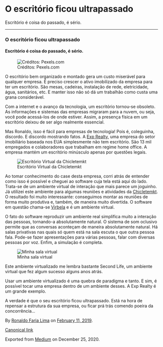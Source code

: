 O escritório ficou ultrapassado
===============================

Escritório é coisa do passado, é sério.

------------------------------------------------------------------------

### O escritório ficou ultrapassado

#### Escritório é coisa do passado, é sério.

<figure>
<img src="https://cdn-images-1.medium.com/max/800/1*ehHImfUwfDdSMljH5mYmEw.jpeg" alt="Créditos: Pexels.com" class="graf-image" /><figcaption>Créditos: Pexels.com</figcaption>
</figure>O escritório bem organizado e montado gera um custo miserável
para qualquer empresa. É preciso crescer o ativo imobilizado da empresa
para ter um escritório. São mesas, cadeiras, instalação de rede,
eletricidade, água, sanitários, etc. E manter isso não só dá um
trabalhão como custa uma grana considerável.

Com a internet e o avanço da tecnologia, um escritório tornou-se
obsoleto. As informações e sistemas das empresas migraram para a nuvem,
ou seja, você pode acessá-los de onde estiver. Assim, a presença física
em um escritório deixou de ser algo realmente essencial.

Mas Ronaldo, isso é fácil para empresas de tecnologia! Pois é,
coleguinha, discordo. E discordo mostrando fatos. A
<a href="https://www.businessinsider.com/exp-realty-virtual-office-campus-remote-2018-7" class="markup--anchor markup--p-anchor">Exp Realty</a>,
uma empresa do setor imobiliário baseada nos EUA simplesmente não tem
escritório. São 13 mil empregados e colaboradores que trabalham em
regime home office. A empresa mantém um escritório minúsculo apenas por
questões legais.

<figure>
<img src="https://cdn-images-1.medium.com/max/600/1*Nuk-ZQ4QKfkwUd8X0o85BA.png" alt="Escritório Virtual da Chicletemkt" class="graf-image" /><figcaption>Escritório Virtual da Chicletemkt</figcaption>
</figure>Ao tomar conhecimento do case desta empresa, corri atrás de
entender como isso é possível e cheguei ao software cuja tela está aqui
do lado. Trata-se de um ambiente virtual de interação que mais parece um
joguinho. Já utilizei este ambiente para algumas reuniões e atividades
da
<a href="https://chiclete.marketing" class="markup--anchor markup--p-anchor">Chicletemkt</a>.
O resultado foi muito interessante: conseguimos montar as reuniões de
forma muito produtiva e, também, de maneira muito divertida. O software
em questão chama-se
<a href="https://virbela.com" class="markup--anchor markup--p-anchor">Virbela</a>
e é um ambiente virtual.

O fato do software reproduzir um ambiente real simplifica muito a
interação das pessoas, tornando-a absolutamente natural. O sistema de
som oclusivo permite que as conversas aconteçam de maneira absolutamente
natural. Há salas privativas nas quais só quem está na sala escuta o que
outra pessoa fala. Pode-se fazer apresentações para várias pessoas,
falar com diversas pessoas por voz. Enfim, a simulação é completa.

<figure>
<img src="https://cdn-images-1.medium.com/max/600/1*RJIJhRDwSpM9lmR0E8NIBQ.png" alt="Minha sala virtual" class="graf-image" /><figcaption>Minha sala virtual</figcaption>
</figure>Este ambiente virtualizado me lembra bastante Second Life, um
ambiente virtual que fez algum sucesso alguns anos atrás.

Usar um ambiente virtualizado é uma quebra de paradigma e tanto. E sim,
é possível tocar uma empresa dentro de um ambiente desses. A Exp Realty
é um grande exemplo.

A verdade é que o seu escritório ficou ultrapassado. Está na hora de
repensar a estrutura da sua empresa, ou ficar prá trás comendo poeira da
concorrência…

By
<a href="https://medium.com/@ronaldolima" class="p-author h-card">Ronaldo Faria Lima</a>
on [February 11, 2019](https://medium.com/p/8105662e5aff).

<a href="https://medium.com/@ronaldolima/o-escrit%C3%B3rio-ficou-ultrapassado-8105662e5aff" class="p-canonical">Canonical link</a>

Exported from [Medium](https://medium.com) on December 25, 2020.
